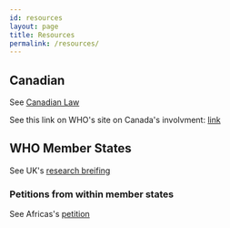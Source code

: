 ```yaml
---
id: resources
layout: page
title: Resources
permalink: /resources/
--- 
```


## Canadian

See [Canadian Law](/law/can/resources)

See this link on WHO's site on Canada's involvment: [link](https://www.who.int/about/funding/contributors/can)

## WHO Member States

See UK's [research breifing](https://commonslibrary.parliament.uk/research-briefings/cbp-9550/)


### Petitions from within member states

See Africas's [petition](https://www.change.org/p/withdraw-draft-who-pandemic-treaty-amendments-to-the-international-health-regulations) 

<!--
## Funders to the WHO

TODO

## Groups Of Experts

TODO
-->
